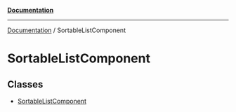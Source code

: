 [**Documentation**](../README.md)

***

[Documentation](../README.md) / SortableListComponent

# SortableListComponent

## Classes

- [SortableListComponent](classes/SortableListComponent.md)
